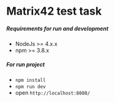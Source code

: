 # Matrix42 test task

##### Requirements for run and development
* NodeJs >= 4.x.x
* npm >= 3.8.x

##### For run project
* `npm install`
* `npm run dev`
* open `http://localhost:8080/`